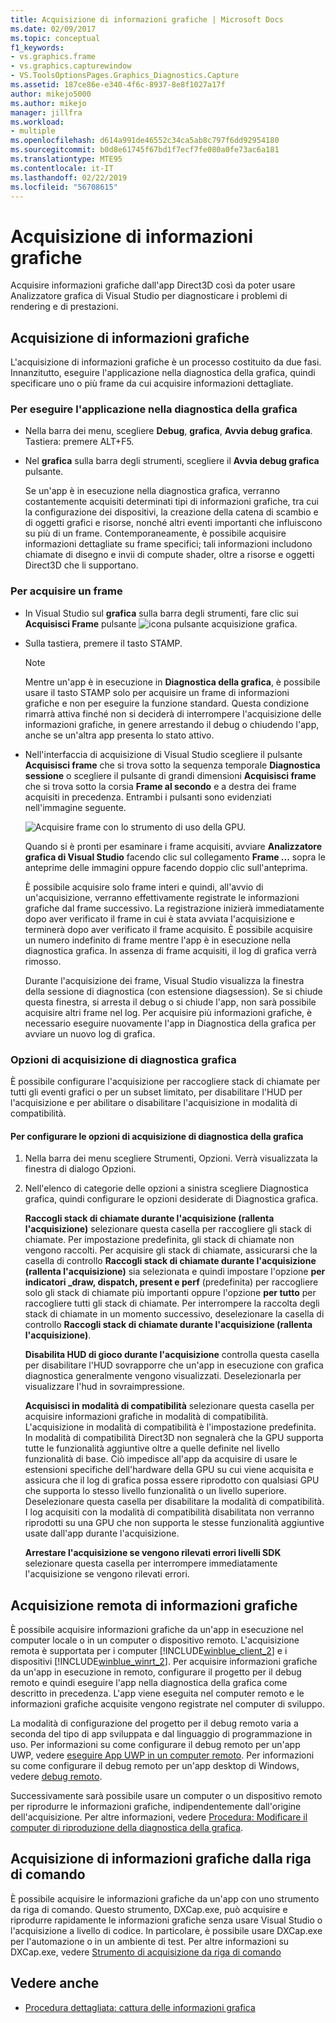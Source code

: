 ```yaml
---
title: Acquisizione di informazioni grafiche | Microsoft Docs
ms.date: 02/09/2017
ms.topic: conceptual
f1_keywords:
- vs.graphics.frame
- vs.graphics.capturewindow
- VS.ToolsOptionsPages.Graphics_Diagnostics.Capture
ms.assetid: 187ce86e-e340-4f6c-8937-8e8f1027a17f
author: mikejo5000
ms.author: mikejo
manager: jillfra
ms.workload:
- multiple
ms.openlocfilehash: d614a991de46552c34ca5ab8c797f6dd92954180
ms.sourcegitcommit: b0d8e61745f67bd1f7ecf7fe080a0fe73ac6a181
ms.translationtype: MTE95
ms.contentlocale: it-IT
ms.lasthandoff: 02/22/2019
ms.locfileid: "56708615"
---
```

# <a name="capturing-graphics-information"></a>Acquisizione di informazioni grafiche
Acquisire informazioni grafiche dall'app Direct3D così da poter usare Analizzatore grafica di Visual Studio per diagnosticare i problemi di rendering e di prestazioni.

## <a name="capturing-graphics-information"></a>Acquisizione di informazioni grafiche
 L'acquisizione di informazioni grafiche è un processo costituito da due fasi. Innanzitutto, eseguire l'applicazione nella diagnostica della grafica, quindi specificare uno o più frame da cui acquisire informazioni dettagliate.

### <a name="to-run-your-app-under-graphics-diagnostics"></a>Per eseguire l'applicazione nella diagnostica della grafica

- Nella barra dei menu, scegliere **Debug**, **grafica**, **Avvia debug grafica**. Tastiera: premere ALT+F5.

- Nel **grafica** sulla barra degli strumenti, scegliere il **Avvia debug grafica** pulsante.

  Se un'app è in esecuzione nella diagnostica grafica, verranno costantemente acquisiti determinati tipi di informazioni grafiche, tra cui la configurazione dei dispositivi, la creazione della catena di scambio e di oggetti grafici e risorse, nonché altri eventi importanti che influiscono su più di un frame. Contemporaneamente, è possibile acquisire informazioni dettagliate su frame specifici; tali informazioni includono chiamate di disegno e invii di compute shader, oltre a risorse e oggetti Direct3D che li supportano.

### <a name="to-capture-a-frame"></a>Per acquisire un frame

- In Visual Studio sul **grafica** sulla barra degli strumenti, fare clic sui **Acquisisci Frame** pulsante ![icona pulsante acquisizione grafica](media/debuggingdirectxgraphics.png "DebuggingDirectXGraphics").

- Sulla tastiera, premere il tasto STAMP.

  > [!NOTE]
  >  Mentre un'app è in esecuzione in **Diagnostica della grafica**, è possibile usare il tasto STAMP solo per acquisire un frame di informazioni grafiche e non per eseguire la funzione standard. Questa condizione rimarrà attiva finché non si deciderà di interrompere l'acquisizione delle informazioni grafiche, in genere arrestando il debug o chiudendo l'app, anche se un'altra app presenta lo stato attivo.

- Nell'interfaccia di acquisizione di Visual Studio scegliere il pulsante **Acquisisci frame** che si trova sotto la sequenza temporale **Diagnostica sessione** o scegliere il pulsante di grandi dimensioni **Acquisisci frame** che si trova sotto la corsia **Frame al secondo** e a destra dei frame acquisiti in precedenza. Entrambi i pulsanti sono evidenziati nell'immagine seguente.

   ![Acquisire frame con lo strumento di uso della GPU.](media/pix_gpu_usage_tool_capture_frame.png)

   Quando si è pronti per esaminare i frame acquisiti, avviare **Analizzatore grafica di Visual Studio** facendo clic sul collegamento **Frame ...** sopra le anteprime delle immagini oppure facendo doppio clic sull'anteprima.

  È possibile acquisire solo frame interi e quindi, all'avvio di un'acquisizione, verranno effettivamente registrate le informazioni grafiche dal frame successivo. La registrazione inizierà immediatamente dopo aver verificato il frame in cui è stata avviata l'acquisizione e terminerà dopo aver verificato il frame acquisito. È possibile acquisire un numero indefinito di frame mentre l'app è in esecuzione nella diagnostica grafica. In assenza di frame acquisiti, il log di grafica verrà rimosso.

  Durante l'acquisizione dei frame, Visual Studio visualizza la finestra della sessione di diagnostica (con estensione diagsession). Se si chiude questa finestra, si arresta il debug o si chiude l'app, non sarà possibile acquisire altri frame nel log. Per acquisire più informazioni grafiche, è necessario eseguire nuovamente l'app in Diagnostica della grafica per avviare un nuovo log di grafica.

### <a name="graphics-diagnostics-capture-options"></a>Opzioni di acquisizione di diagnostica grafica
 È possibile configurare l'acquisizione per raccogliere stack di chiamate per tutti gli eventi grafici o per un subset limitato, per disabilitare l'HUD per l'acquisizione e per abilitare o disabilitare l'acquisizione in modalità di compatibilità.

#### <a name="to-configure-graphics-diagnostics-capture-options"></a>Per configurare le opzioni di acquisizione di diagnostica della grafica

1.  Nella barra dei menu scegliere Strumenti, Opzioni. Verrà visualizzata la finestra di dialogo Opzioni.

2.  Nell'elenco di categorie delle opzioni a sinistra scegliere Diagnostica grafica, quindi configurare le opzioni desiderate di Diagnostica grafica.

     **Raccogli stack di chiamate durante l'acquisizione (rallenta l'acquisizione)** selezionare questa casella per raccogliere gli stack di chiamate. Per impostazione predefinita, gli stack di chiamate non vengono raccolti. Per acquisire gli stack di chiamate, assicurarsi che la casella di controllo **Raccogli stack di chiamate durante l'acquisizione (rallenta l'acquisizione)** sia selezionata e quindi impostare l'opzione **per indicatori _draw, dispatch, present e perf** (predefinita) per raccogliere solo gli stack di chiamate più importanti oppure l'opzione **per tutto** per raccogliere tutti gli stack di chiamate. Per interrompere la raccolta degli stack di chiamate in un momento successivo, deselezionare la casella di controllo **Raccogli stack di chiamate durante l'acquisizione (rallenta l'acquisizione)**.

     **Disabilita HUD di gioco durante l'acquisizione** controlla questa casella per disabilitare l'HUD sovrapporre che un'app in esecuzione con grafica diagnostica generalmente vengono visualizzati. Deselezionarla per visualizzare l'hud in sovraimpressione.

     **Acquisisci in modalità di compatibilità** selezionare questa casella per acquisire informazioni grafiche in modalità di compatibilità. L'acquisizione in modalità di compatibilità è l'impostazione predefinita. In modalità di compatibilità Direct3D non segnalerà che la GPU supporta tutte le funzionalità aggiuntive oltre a quelle definite nel livello funzionalità di base. Ciò impedisce all'app da acquisire di usare le estensioni specifiche dell'hardware della GPU su cui viene acquisita e assicura che il log di grafica possa essere riprodotto con qualsiasi GPU che supporta lo stesso livello funzionalità o un livello superiore. Deselezionare questa casella per disabilitare la modalità di compatibilità. I log acquisiti con la modalità di compatibilità disabilitata non verranno riprodotti su una GPU che non supporta le stesse funzionalità aggiuntive usate dall'app durante l'acquisizione.

     **Arrestare l'acquisizione se vengono rilevati errori livelli SDK** selezionare questa casella per interrompere immediatamente l'acquisizione se vengono rilevati errori.

## <a name="capturing-graphics-information-remotely"></a>Acquisizione remota di informazioni grafiche
 È possibile acquisire informazioni grafiche da un'app in esecuzione nel computer locale o in un computer o dispositivo remoto. L'acquisizione remota è supportata per i computer [!INCLUDE[winblue_client_2](../includes/winblue_client_2_md.md)] e i dispositivi [!INCLUDE[winblue_winrt_2](../includes/winblue_winrt_2_md.md)]. Per acquisire informazioni grafiche da un'app in esecuzione in remoto, configurare il progetto per il debug remoto e quindi eseguire l'app nella diagnostica della grafica come descritto in precedenza. L'app viene eseguita nel computer remoto e le informazioni grafiche acquisite vengono registrate nel computer di sviluppo.

 La modalità di configurazione del progetto per il debug remoto varia a seconda del tipo di app sviluppata e dal linguaggio di programmazione in uso. Per informazioni su come configurare il debug remoto per un'app UWP, vedere [eseguire App UWP in un computer remoto](../run-windows-store-apps-on-a-remote-machine.md). Per informazioni su come configurare il debug remoto per un'app desktop di Windows, vedere [debug remoto](../remote-debugging.md).

 Successivamente sarà possibile usare un computer o un dispositivo remoto per riprodurre le informazioni grafiche, indipendentemente dall'origine dell'acquisizione. Per altre informazioni, vedere [Procedura: Modificare il computer di riproduzione della diagnostica della grafica](how-to-change-the-graphics-diagnostics-playback-machine.md).

## <a name="capturing-graphics-information-from-the-command-line"></a>Acquisizione di informazioni grafiche dalla riga di comando
 È possibile acquisire le informazioni grafiche da un'app con uno strumento da riga di comando. Questo strumento, DXCap.exe, può acquisire e riprodurre rapidamente le informazioni grafiche senza usare Visual Studio o l'acquisizione a livello di codice. In particolare, è possibile usare DXCap.exe per l'automazione o in un ambiente di test. Per altre informazioni su DXCap.exe, vedere [Strumento di acquisizione da riga di comando](command-line-capture-tool.md)

## <a name="see-also"></a>Vedere anche
- [Procedura dettagliata: cattura delle informazioni grafica](walkthrough-capturing-graphics-information.md)